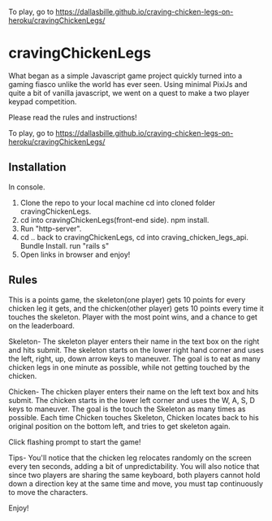 To play, go to https://dallasbille.github.io/craving-chicken-legs-on-heroku/cravingChickenLegs/

# cravingChickenLegs
What began as a simple Javascript game project quickly turned into a gaming fiasco unlike the world has ever seen. Using minimal PixiJs and quite a bit of vanilla javascript, we went on a quest to make a two player keypad competition.

Please read the rules and instructions!

To play, go to https://dallasbille.github.io/craving-chicken-legs-on-heroku/cravingChickenLegs/

## Installation
In console.
1. Clone the repo to your local machine cd into cloned folder cravingChickenLegs.
2. cd into cravingChickenLegs(front-end side). npm install.
3. Run "http-server".
4. cd .. back to cravingChickenLegs, cd into craving_chicken_legs_api. Bundle Install. run "rails s"
5. Open links in browser and enjoy!

## Rules
This is a points game, the skeleton(one player) gets 10 points for every chicken leg it gets, and the chicken(other player) gets 10 points every time it touches the skeleton. Player with the most point wins, and a chance to get on the leaderboard.

Skeleton-
The skeleton player enters their name in the text box on the right and hits submit. The skeleton starts on the lower right hand corner and uses the left, right, up, down arrow keys to maneuver. The goal is to eat as many chicken legs in one minute as possible, while not getting touched by the chicken.

Chicken-
The chicken player enters their name on the left text box and hits submit. The chicken starts in the lower left corner and uses the W, A, S, D keys to maneuver. The goal is the touch the Skeleton as many times as possible. Each time Chicken touches Skeleton, Chicken locates back to his original position on the bottom left, and tries to get skeleton again.

Click flashing prompt to start the game!

Tips-
You'll notice that the chicken leg relocates randomly on the screen every ten seconds, adding a bit of unpredictability. You will also notice that since two players are sharing the same keyboard, both players cannot hold down a direction key at the same time and move, you must tap continuously to move the characters.

Enjoy!

